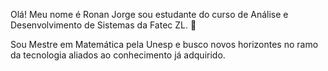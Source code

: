 Olá! Meu nome é Ronan Jorge sou estudante do curso de Análise e Desenvolvimento de Sistemas da Fatec ZL. 🫠

Sou Mestre em Matemática pela Unesp e busco novos horizontes no ramo da tecnologia aliados ao conhecimento já adquirido.
